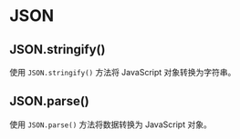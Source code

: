 # JSON
## JSON.stringify()
使用 `JSON.stringify()` 方法将 JavaScript 对象转换为字符串。

## JSON.parse()
使用 `JSON.parse()` 方法将数据转换为 JavaScript 对象。
